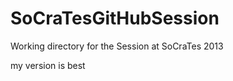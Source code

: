 SoCraTesGitHubSession
=====================

Working directory for the Session at SoCraTes 2013

my version is best
